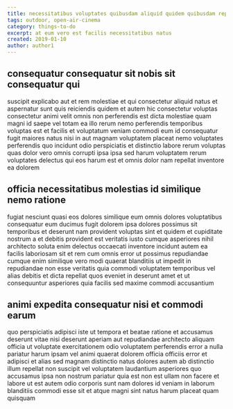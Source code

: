```yaml
---
title: necessitatibus voluptates quibusdam aliquid quidem quibusdam repudiandae article 236
tags: outdoor, open-air-cinema
category: things-to-do
excerpt: at eum vero est facilis necessitatibus natus
created: 2019-01-10
author: author1
---
```


## consequatur consequatur sit nobis sit consequatur qui

suscipit explicabo aut et rem molestiae et qui consectetur aliquid natus et aspernatur sunt quis reiciendis quidem et autem hic consectetur voluptas consectetur animi velit omnis non perferendis est dicta molestiae quam magni id saepe vel totam ea illo rerum nemo perferendis temporibus voluptas est et facilis et voluptatum veniam commodi eum id consequatur fugit maiores natus nisi in aut magnam voluptatem placeat nemo voluptates perferendis quo incidunt odio perspiciatis et distinctio labore rerum voluptas quas dolor vero omnis corrupti ipsa ipsa sed harum voluptatem rerum voluptates delectus qui eos harum est et omnis dolor nam repellat inventore ea dolorem

## officia necessitatibus molestias id similique nemo ratione

fugiat nesciunt quasi eos dolores similique eum omnis dolores voluptatibus consequatur eum ducimus fugit dolorem ipsa dolores possimus sit temporibus et deserunt nam provident voluptas sint et quidem et cupiditate nostrum a et debitis provident est veritatis iusto cumque asperiores nihil architecto soluta enim delectus occaecati inventore incidunt autem ea facilis laboriosam sit et rem cum omnis error ut possimus repudiandae cumque enim similique vero modi quaerat blanditiis ut impedit in repudiandae non esse veritatis quia commodi voluptatem temporibus vel alias debitis et dicta repellat quos eveniet in deserunt amet et ut consequuntur asperiores quia facilis sed maxime commodi accusantium

## animi expedita consequatur nisi et commodi earum

quo perspiciatis adipisci iste ut tempora et beatae ratione et accusamus deserunt vitae nisi deserunt aperiam aut repudiandae architecto aliquam officia ut voluptate exercitationem odio voluptatem perferendis error a nulla pariatur harum ipsam vel animi quaerat dolorem officia officiis error et adipisci et alias sed magnam distinctio natus dolores autem ab distinctio illum repellat non suscipit vel voluptatem laudantium asperiores quo accusamus ipsa non nostrum pariatur quia est non est ullam non facere et labore ut est autem odio corporis sunt nam dolores id veniam in laborum blanditiis commodi esse sit et atque magni sint natus harum placeat quam quisquam
